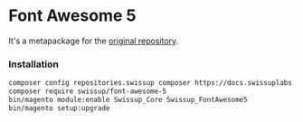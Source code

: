 # Font Awesome 5

It's a metapackage for the [original repository](https://github.com/swissup/module-font-awesome-5).

### Installation

```bash
composer config repositories.swissup composer https://docs.swissuplabs.com/packages/
composer require swissup/font-awesome-5
bin/magento module:enable Swissup_Core Swissup_FontAwesome5
bin/magento setup:upgrade
```
